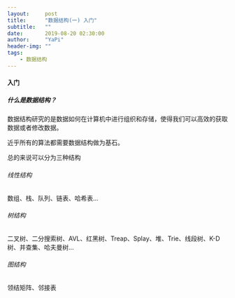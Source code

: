 ```yaml
---
layout:     post
title:      "数据结构(一) 入门"
subtitle:   ""
date:       2019-08-20 02:30:00
author:     "YaPi"
header-img: ""
tags:
    - 数据结构
---
```


#### 入门

##### 什么是数据结构？

数据结构研究的是数据如何在计算机中进行组织和存储，使得我们可以高效的获取数据或者修改数据。

近乎所有的算法都需要数据结构做为基石。

总的来说可以分为三种结构

###### 线性结构

数组、栈、队列、链表、哈希表...

###### 树结构

二叉树、二分搜索树、AVL、红黑树、Treap、Splay、堆、Trie、线段树、K-D树、并查集、哈夫曼树...

###### 图结构

领结矩阵、邻接表


